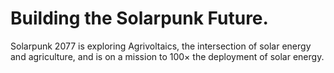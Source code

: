 # Building the Solarpunk Future.

Solarpunk 2077 is exploring Agrivoltaics, the intersection of solar energy and agriculture, and is on a mission to 100× the deployment of solar energy.
